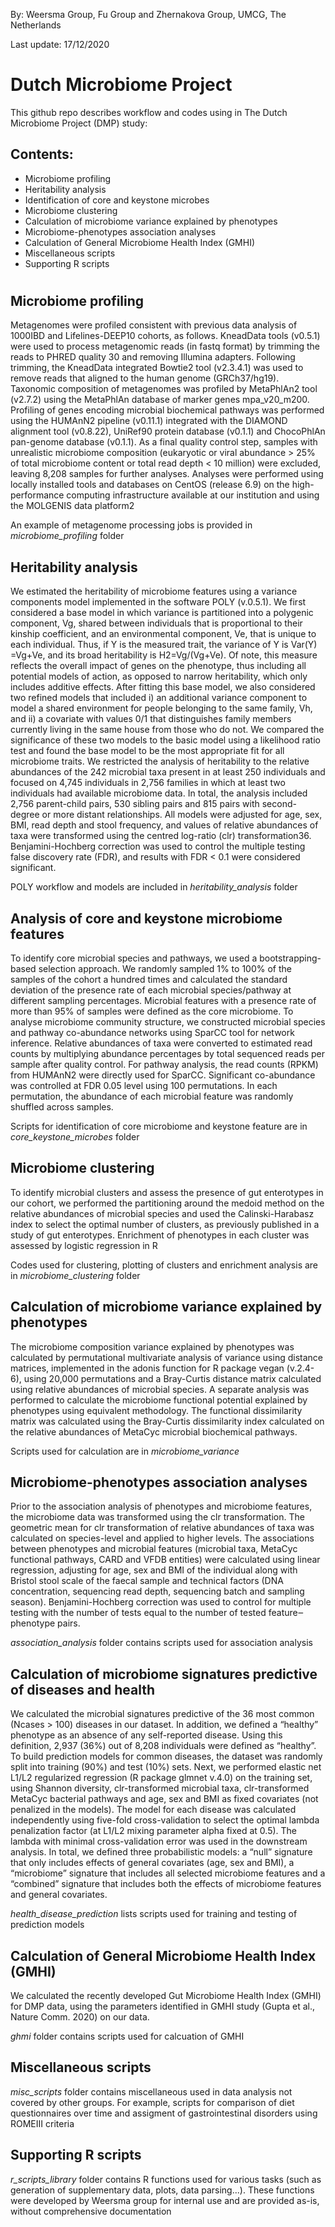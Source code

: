 By: Weersma Group, Fu Group and Zhernakova Group, UMCG, The Netherlands 

Last update: 17/12/2020

# Dutch Microbiome Project

This github repo describes workflow and codes using in The Dutch Microbiome Project (DMP) study:

## Contents:

- Microbiome profiling
- Heritability analysis
- Identification of core and keystone microbes 
- Microbiome clustering
- Calculation of microbiome variance explained by phenotypes
- Microbiome-phenotypes association analyses
- Calculation of General Microbiome Health Index (GMHI)
- Miscellaneous scripts
- Supporting R scripts
#

## Microbiome profiling

Metagenomes were profiled consistent with previous data analysis of 1000IBD and Lifelines-DEEP10 cohorts, as follows. KneadData tools (v0.5.1) were used to process metagenomic reads (in fastq format) by trimming the reads to PHRED quality 30 and removing Illumina adapters. Following trimming, the KneadData integrated Bowtie2 tool (v2.3.4.1) was used to remove reads that aligned to the human genome (GRCh37/hg19).
Taxonomic composition of metagenomes was profiled by MetaPhlAn2 tool (v2.7.2) using the MetaPhlAn database of marker genes mpa_v20_m200. Profiling of genes encoding microbial biochemical pathways was performed using the HUMAnN2 pipeline (v0.11.1) integrated with the DIAMOND alignment tool (v0.8.22), UniRef90 protein database (v0.1.1) and ChocoPhlAn pan-genome database (v0.1.1). As a final quality control step, samples with unrealistic microbiome composition (eukaryotic or viral abundance > 25% of total microbiome content or total read depth < 10 million) were excluded, leaving 8,208 samples for further analyses. Analyses were performed using locally installed tools and databases on CentOS (release 6.9) on the high-performance computing infrastructure available at our institution and using the MOLGENIS data platform2

An example of metagenome processing jobs is provided in *microbiome_profiling* folder

## Heritability analysis

We estimated the heritability of microbiome features using a variance components model implemented in the software POLY (v.0.5.1). We first considered a base model in which variance is partitioned into a polygenic component, Vg, shared between individuals that is proportional to their kinship coefficient, and an environmental component, Ve, that is unique to each individual. Thus, if Y is the measured trait, the variance of Y is Var(Y) =Vg+Ve, and its broad heritability is H2=Vg/(Vg+Ve). Of note, this measure reflects the overall impact of genes on the phenotype, thus including all potential models of action, as opposed to narrow heritability, which only includes additive effects. After fitting this base model, we also considered two refined models that included i) an additional variance component to model a shared environment for people belonging to the same family, Vh, and ii) a covariate with values 0/1 that distinguishes family members currently living in the same house from those who do not. We compared the significance of these two models to the basic model using a likelihood ratio test and found the base model to be the most appropriate fit for all microbiome traits.
We restricted the analysis of heritability to the relative abundances of the 242 microbial taxa present in at least 250 individuals and focused on 4,745 individuals in 2,756 families in which at least two individuals had available microbiome data. In total, the analysis included 2,756 parent-child pairs, 530 sibling pairs and 815 pairs with second-degree or more distant relationships. All models were adjusted for age, sex, BMI, read depth and stool frequency, and values of relative abundances of taxa were transformed using the centred log-ratio (clr) transformation36. Benjamini-Hochberg correction was used to control the multiple testing false discovery rate (FDR), and results with FDR < 0.1 were considered significant. 

POLY workflow and models are included in *heritability_analysis* folder

## Analysis of core and keystone microbiome features

To identify core microbial species and pathways, we used a bootstrapping-based selection approach. We randomly sampled 1% to 100% of the samples of the cohort a hundred times and calculated the standard deviation of the presence rate of each microbial species/pathway at different sampling percentages. Microbial features with a presence rate of more than 95% of samples were defined as the core microbiome. 
To analyse microbiome community structure, we constructed microbial species and pathway co-abundance networks using SparCC tool for network inference. Relative abundances of taxa were converted to estimated read counts by multiplying abundance percentages by total sequenced reads per sample after quality control. For pathway analysis, the read counts (RPKM) from HUMAnN2 were directly used for SparCC. Significant co-abundance was controlled at FDR 0.05 level using 100 permutations. In each permutation, the abundance of each microbial feature was randomly shuffled across samples.

Scripts for identification of core microbiome and keystone feature are in *core_keystone_microbes* folder

## Microbiome clustering

To identify microbial clusters and assess the presence of gut enterotypes in our cohort, we performed the partitioning around the medoid method on the relative abundances of microbial species and used the Calinski-Harabasz index to select the optimal number of clusters, as previously published in a study of gut enterotypes. Enrichment of phenotypes in each cluster was assessed by logistic regression in R

Codes used for clustering, plotting of clusters and enrichment analysis are in *microbiome_clustering* folder

## Calculation of microbiome variance explained by phenotypes

The microbiome composition variance explained by phenotypes was calculated by permutational multivariate analysis of variance using distance matrices, implemented in the adonis function for R package vegan (v.2.4-6), using 20,000 permutations and a Bray-Curtis distance matrix calculated using relative abundances of microbial species. A separate analysis was performed to calculate the microbiome functional potential explained by phenotypes using equivalent methodology. The functional dissimilarity matrix was calculated using the Bray-Curtis dissimilarity index calculated on the relative abundances of MetaCyc microbial biochemical pathways.

Scripts used for calculation are in *microbiome_variance*

## Microbiome-phenotypes association analyses

Prior to the association analysis of phenotypes and microbiome features, the microbiome data was transformed using the clr transformation. The geometric mean for clr transformation of relative abundances of taxa was calculated on species-level and applied to higher levels. The associations between phenotypes and microbial features (microbial taxa, MetaCyc functional pathways, CARD and VFDB entities) were calculated using linear regression, adjusting for age, sex and BMI of the individual along with Bristol stool scale of the faecal sample and technical factors (DNA concentration, sequencing read depth, sequencing batch and sampling season). Benjamini-Hochberg correction was used to control for multiple testing with the number of tests equal to the number of tested feature‒phenotype pairs. 

*association_analysis* folder contains scripts used for association analysis

## Calculation of microbiome signatures predictive of diseases and health

We calculated the microbial signatures predictive of the 36 most common (Ncases > 100) diseases in our dataset. In addition, we defined a “healthy” phenotype as an absence of any self-reported disease. Using this definition, 2,937 (36%) out of 8,208 individuals were defined as “healthy”. To build prediction models for common diseases, the dataset was randomly split into training (90%) and test (10%) sets. Next, we performed elastic net L1/L2 regularized regression (R package glmnet v.4.0) on the training set, using Shannon diversity, clr-transformed microbial taxa, clr-transformed MetaCyc bacterial pathways and age, sex and BMI as fixed covariates (not penalized in the models). The model for each disease was calculated independently using five-fold cross-validation to select the optimal lambda penalization factor (at L1/L2 mixing parameter alpha fixed at 0.5). The lambda with minimal cross-validation error was used in the downstream analysis. In total, we defined three probabilistic models: a “null” signature that only includes effects of general covariates (age, sex and BMI), a “microbiome” signature that includes all selected microbiome features and a “combined” signature that includes both the effects of microbiome features and general covariates.

*health_disease_prediction* lists scripts used for training and testing of prediction models

## Calculation of General Microbiome Health Index (GMHI)

We calculated the recently developed Gut Microbiome Health Index (GMHI) for DMP data, using the parameters identified in GMHI study (Gupta et al., Nature Comm. 2020) on our data. 

*ghmi* folder contains scripts used for calcuation of GMHI

## Miscellaneous scripts

*misc_scripts* folder contains miscellaneous used in data analysis not covered by other groups. For example, scripts for comparison of diet questionnaires over time and assigment of gastrointestinal disorders using ROMEIII criteria

## Supporting R scripts

*r_scripts_library* folder contains R functions used for various tasks (such as generation of supplementary data, plots, data parsing...). These functions were developed by Weersma group for internal use and are provided as-is, without comprehensive documentation
